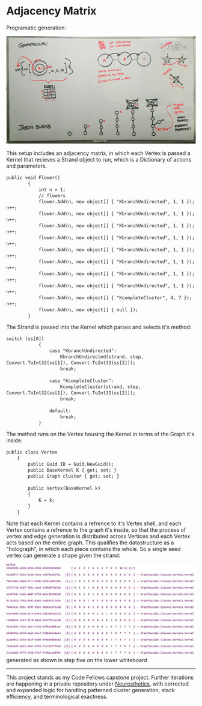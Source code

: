 # Adjacency Matrix

Programatic generation:

![whiteboard](https://github.com/jasonb315/data-structures-and-algorithms-dn/blob/master/assets/WB00.jpg)

This setup includes an adjacency matrix, in which each Vertex is passed a Kernel that recieves a Strand object to run, which is a Dictionary of actions and parameters.

```
public void Flower()
        {
            int n = 1;
            // flowers
            flower.Add(n, new object[] { "KbranchUndirected", 1, 1 }); n++;
            flower.Add(n, new object[] { "KbranchUndirected", 1, 1 }); n++;
            flower.Add(n, new object[] { "KbranchUndirected", 1, 1 }); n++;
            flower.Add(n, new object[] { "KbranchUndirected", 1, 1 }); n++;
            flower.Add(n, new object[] { "KbranchUndirected", 1, 1 }); n++;
            flower.Add(n, new object[] { "KbranchUndirected", 1, 1 }); n++;
            flower.Add(n, new object[] { "KbranchUndirected", 1, 1 }); n++;
            flower.Add(n, new object[] { "KbranchUndirected", 1, 1 }); n++;
            flower.Add(n, new object[] { "KcompleteCluster", 4, 7 }); n++;
            flower.Add(n, new object[] { null });
        }
```

The Strand is passed into the Kernel which parses and selects it's method:

```
switch (ss[0])
            {
                case "KbranchUndirected":
                    KbranchUndirected(strand, step, Convert.ToInt32(ss[1]), Convert.ToInt32(ss[2]));
                    break;

                case "KcompleteCluster":
                    KcompleteCluster(strand, step, Convert.ToInt32(ss[1]), Convert.ToInt32(ss[2]));
                    break;

                default:
                    break;
            }
```

The method runs on the Vertex housing the Kernel in terms of the Graph it's inside:

```
public class Vertex
    {
        public Guid ID = Guid.NewGuid();
        public BaseKernel K { get; set; }
        public Graph cluster { get; set; }

        public Vertex(BaseKernel k)
        {
            K = k;
        }
    }
```

Note that each Kernel contains a refrence to it's Vertex shell, and each Vertex contains a refrence to the graph it's inside, so that the process of vertex and edge generation is distributed across Vertices and each Vertex acts based on the entire graph. This qualifies the datastructure as a "holograph", in which each piece contains the whole. So a single seed vertex can generate a shape given the strand:

![seeded run](https://github.com/jasonb315/data-structures-and-algorithms-dn/blob/master/assets/FirstChainRun.JPG)
generated as shown in step five on the lower whiteboard

***

This project stands as my Code Fellows capstone project. Further iterations are happening in a private repository under [Neuresthetics](https://github.com/Neuresthetics), with corrected and expanded logic for handling patterned cluster generation, stack efficiency, and terminological exactness.
